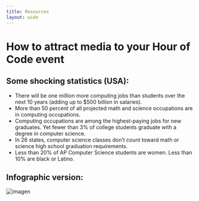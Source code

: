 ```yaml
---
title: Resources 
layout: wide
---
```


# How to attract media to your Hour of Code event

## Some shocking statistics (USA):

  * There will be one million more computing jobs than students over the next 10 years (adding up to $500 billion in salaries).
  * More than 50 percent of all projected math and science occupations are in computing occupations. 
  * Computing occupations are among the highest-paying jobs for new graduates. Yet fewer than 3% of college students graduate with a degree in computer science.
  * In 26 states, computer science classes don’t count toward math or science high school graduation requirements. 
  * Less than 20% of AP Computer Science students are women. Less than 10% are black or Latino.

## Infographic version:

![imagen](http://code.org/images/fit-8000/Code.org_infographic.png)